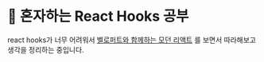 # 🥹 혼자하는 React Hooks 공부
react hooks가 너무 어려워서 [벨로퍼트와 함께하는 모던 리액트](https://react.vlpt.us/)
를 보면서 따라해보고 생각을 정리하는 중입니다.
